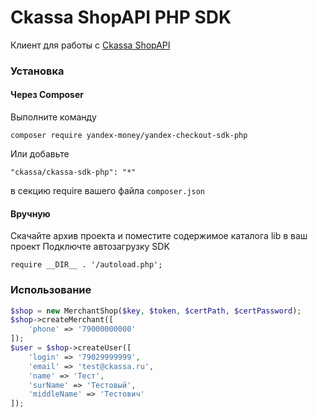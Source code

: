 # Ckassa ShopAPI PHP SDK
Клиент для работы с <a href="https://cabinet.ckassa.ru/doc">Ckassa ShopAPI</a>

### Установка

#### Через Composer
Выполните команду

`composer require yandex-money/yandex-checkout-sdk-php`

Или добавьте 

`"ckassa/ckassa-sdk-php": "*"`

в секцию require вашего файла `composer.json`

#### Вручную
Скачайте архив проекта и поместите содержимое каталога lib в ваш проект
Подключте автозагрузку SDK

`require __DIR__ . '/autoload.php'; `


### Использование
```php
$shop = new MerchantShop($key, $token, $certPath, $certPassword);
$shop->createMerchant([
    'phone' => '79000000000'
]);
$user = $shop->createUser([
    'login' => '79029999999',
    'email' => 'test@ckassa.ru',
    'name' => 'Тест',
    'surName' => 'Тестовый',
    'middleName' => 'Тестович'
]);
```

